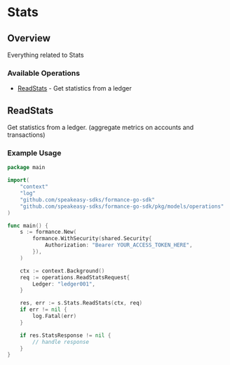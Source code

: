 # Stats

## Overview

Everything related to Stats

### Available Operations

* [ReadStats](#readstats) - Get statistics from a ledger

## ReadStats

Get statistics from a ledger. (aggregate metrics on accounts and transactions)


### Example Usage

```go
package main

import(
	"context"
	"log"
	"github.com/speakeasy-sdks/formance-go-sdk"
	"github.com/speakeasy-sdks/formance-go-sdk/pkg/models/operations"
)

func main() {
    s := formance.New(
        formance.WithSecurity(shared.Security{
            Authorization: "Bearer YOUR_ACCESS_TOKEN_HERE",
        }),
    )

    ctx := context.Background()    
    req := operations.ReadStatsRequest{
        Ledger: "ledger001",
    }

    res, err := s.Stats.ReadStats(ctx, req)
    if err != nil {
        log.Fatal(err)
    }

    if res.StatsResponse != nil {
        // handle response
    }
}
```
